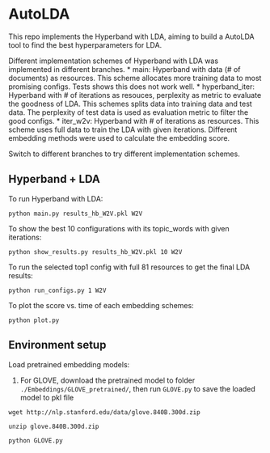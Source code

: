 # AutoLDA

This repo implements the Hyperband with LDA, aiming to build a AutoLDA tool to find the best hyperparameters for LDA.

Different implementation schemes of Hyperband with LDA was implemented in different branches.
	* main: Hyperband with data (# of documents) as resources. This scheme allocates more training data to most promising configs. Tests shows this does not work well.
	* hyperband_iter: Hyperband with # of iterations as resouces, perplexity as metric to evaluate the goodness of LDA. This schemes splits data into training data and test data. The perplexity of test data is used as evaluation metric to filter the good configs.
	* iter_w2v: Hyperband with # of iterations as resources. This scheme uses full data to train the LDA with given iterations. Different embedding methods were used to calculate the embedding score.

Switch to different branches to try different implementation schemes.

## Hyperband + LDA
To run Hyperband with LDA:
```console
python main.py results_hb_W2V.pkl W2V
```

To show the best 10 configurations with its topic_words with given iterations:
```console
python show_results.py results_hb_W2V.pkl 10 W2V
```

To run the selected top1 config with full 81 resources to get the final LDA results:
```console
python run_configs.py 1 W2V
```

To plot the score vs. time of each embedding schemes:
```console
python plot.py
```


## Environment setup
Load pretrained embedding models:

1. For GLOVE, download the pretrained model to folder `./Embeddings/GLOVE_pretrained/`, then run `GLOVE.py` to save the loaded model to pkl file

```console
wget http://nlp.stanford.edu/data/glove.840B.300d.zip
```
```console
unzip glove.840B.300d.zip 
```
```console
python GLOVE.py 
```
